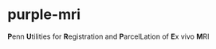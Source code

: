 # purple-mri
**P**enn **U**tilities for **R**egistration and **P**arcelLation of **E**x vivo **M**RI
